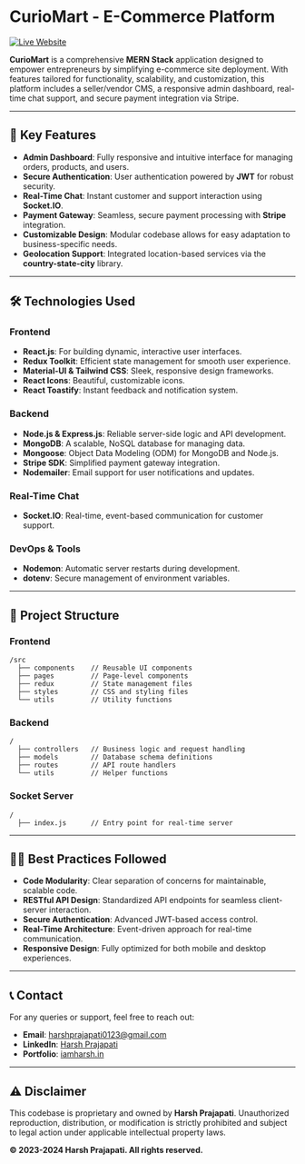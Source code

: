 # **CurioMart - E-Commerce Platform**

[![Live Website](https://img.shields.io/badge/View%20Live%20Website-000?style=for-the-badge&logo=react)](https://curiomart.vercel.app/)

**CurioMart** is a comprehensive **MERN Stack** application designed to empower entrepreneurs by simplifying e-commerce site deployment. With features tailored for functionality, scalability, and customization, this platform includes a seller/vendor CMS, a responsive admin dashboard, real-time chat support, and secure payment integration via Stripe.

---

## 🚀 **Key Features**

- **Admin Dashboard**: Fully responsive and intuitive interface for managing orders, products, and users.
- **Secure Authentication**: User authentication powered by **JWT** for robust security.
- **Real-Time Chat**: Instant customer and support interaction using **Socket.IO**.
- **Payment Gateway**: Seamless, secure payment processing with **Stripe** integration.
- **Customizable Design**: Modular codebase allows for easy adaptation to business-specific needs.
- **Geolocation Support**: Integrated location-based services via the **country-state-city** library.

---

## 🛠️ **Technologies Used**

### **Frontend**

- **React.js**: For building dynamic, interactive user interfaces.
- **Redux Toolkit**: Efficient state management for smooth user experience.
- **Material-UI & Tailwind CSS**: Sleek, responsive design frameworks.
- **React Icons**: Beautiful, customizable icons.
- **React Toastify**: Instant feedback and notification system.

### **Backend**

- **Node.js & Express.js**: Reliable server-side logic and API development.
- **MongoDB**: A scalable, NoSQL database for managing data.
- **Mongoose**: Object Data Modeling (ODM) for MongoDB and Node.js.
- **Stripe SDK**: Simplified payment gateway integration.
- **Nodemailer**: Email support for user notifications and updates.

### **Real-Time Chat**

- **Socket.IO**: Real-time, event-based communication for customer support.

### **DevOps & Tools**

- **Nodemon**: Automatic server restarts during development.
- **dotenv**: Secure management of environment variables.

---

## 📂 **Project Structure**

### **Frontend**

```plaintext
/src
  ├── components    // Reusable UI components
  ├── pages         // Page-level components
  ├── redux         // State management files
  ├── styles        // CSS and styling files
  └── utils         // Utility functions
```

### **Backend**

```plaintext
/
  ├── controllers   // Business logic and request handling
  ├── models        // Database schema definitions
  ├── routes        // API route handlers
  └── utils         // Helper functions
```

### **Socket Server**

```plaintext
/
  ├── index.js      // Entry point for real-time server
```

---

## 🧑‍💻 **Best Practices Followed**

- **Code Modularity**: Clear separation of concerns for maintainable, scalable code.
- **RESTful API Design**: Standardized API endpoints for seamless client-server interaction.
- **Secure Authentication**: Advanced JWT-based access control.
- **Real-Time Architecture**: Event-driven approach for real-time communication.
- **Responsive Design**: Fully optimized for both mobile and desktop experiences.

---

## 📞 **Contact**

For any queries or support, feel free to reach out:

- **Email**: [harshprajapati0123@gmail.com](mailto:harshprajapati0123@gmail.com)
- **LinkedIn**: [Harsh Prajapati](https://www.linkedin.com/in/harsh-prajapati-developer/)
- **Portfolio**: [iamharsh.in](https://iamharsh.in)

---

## ⚠️ **Disclaimer**

This codebase is proprietary and owned by **Harsh Prajapati**. Unauthorized reproduction, distribution, or modification is strictly prohibited and subject to legal action under applicable intellectual property laws.

**© 2023-2024 Harsh Prajapati. All rights reserved.**
